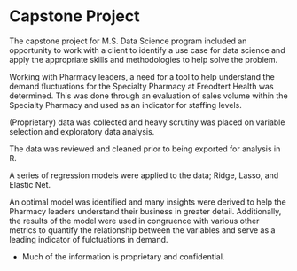 # Capstone Project

The capstone project for M.S. Data Science program included an opportunity to work with a client to identify a use case for data science and apply the appropriate skills and methodologies to help solve the problem.

Working with Pharmacy leaders, a need for a tool to help understand the demand fluctuations for the Specialty Pharmacy at Freodtert Health was determined. This was done through an evaluation of sales volume within the Specialty Pharmacy and used as an indicator for staffing levels.

(Proprietary) data was collected and heavy scrutiny was placed on variable selection and exploratory data analysis.

The data was reviewed and cleaned prior to being exported for analysis in R.

A series of regression models were applied to the data; Ridge, Lasso, and Elastic Net.

An optimal model was identified and many insights were derived to help the Pharmacy leaders understand their business in greater detail. Additionally, the results of the model were used in congruence with various other metrics to quantify the relationship between the variables and serve as a leading indicator of fulctuations in demand.

* Much of the information is proprietary and confidential.
